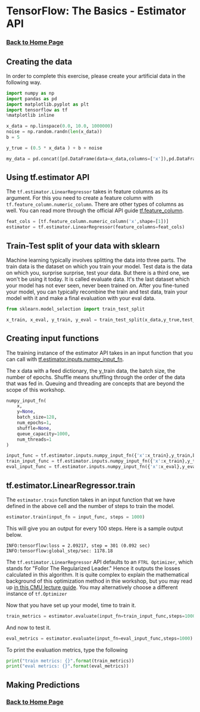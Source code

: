 # TensorFlow: The Basics -  Estimator API

### **[Back to Home Page](https://noelkonagai.github.io/Workshops/)**

## Creating the data

In order to complete this exercise, please create your artificial data in the following way.

```python
import numpy as np
import pandas as pd
import matplotlib.pyplot as plt
import tensorflow as tf
%matplotlib inline

x_data = np.linspace(0.0, 10.0, 1000000)
noise = np.random.randn(len(x_data))
b = 5

y_true = (0.5 * x_data ) + b + noise

my_data = pd.concat([pd.DataFrame(data=x_data,columns=['x']),pd.DataFrame(data = y_true,columns=['y'])],axis=1)
```

## Using tf.estimator API

The ```tf.estimator.LinearRegressor``` takes in feature columns as its argument. For this you need to create a feature column with ```tf.feature_column.numeric_column```. There are other types of columns as well. You can read more through the official API guide [tf.feature_column](https://www.tensorflow.org/api_docs/python/tf/feature_column).

```python
feat_cols = [tf.feature_column.numeric_column('x',shape=[1])]
estimator = tf.estimator.LinearRegressor(feature_columns=feat_cols)
```

## Train-Test split of your data with sklearn

Machine learning typically involves splitting the data into three parts. The train data is the dataset on which you train your model. Test data is the data on which you, surprise surprise, test your data. But there is a third one, we won't be using it today. It is called evaluate data. It's the last dataset which your model has not ever seen, never been trained on. After you fine-tuned your model, you can typically recombine the train and test data, train your model with it and make a final evaluation with your eval data.

```python
from sklearn.model_selection import train_test_split

x_train, x_eval, y_train, y_eval = train_test_split(x_data,y_true,test_size=0.3, random_state = 101)
```

## Creating input functions

The training instance of the estimator API takes in an input function that you can call with [tf.estimator.inputs.numpy_input_fn](https://www.tensorflow.org/api_docs/python/tf/estimator/inputs/numpy_input_fn).

The x data with a feed dictionary, the y_train data, the batch size, the number of epochs. Shuffle means shuffling through the order of the data that was fed in. Queuing and threading are concepts that are beyond the scope of this workshop.

```python
numpy_input_fn(
    x,
    y=None,
    batch_size=128,
    num_epochs=1,
    shuffle=None,
    queue_capacity=1000,
    num_threads=1
)
```

```python
input_func = tf.estimator.inputs.numpy_input_fn({'x':x_train},y_train,batch_size=4,num_epochs=None,shuffle=True)
train_input_func = tf.estimator.inputs.numpy_input_fn({'x':x_train},y_train,batch_size=4,num_epochs=1000,shuffle=False)
eval_input_func = tf.estimator.inputs.numpy_input_fn({'x':x_eval},y_eval,batch_size=4,num_epochs=1000,shuffle=False)
```


## tf.estimator.LinearRegressor.train

The ```estimator.train``` function takes in an input function that we have defined in the above cell and the number of steps to train the model.

```python
estimator.train(input_fn = input_func, steps = 1000)
```

This will give you an output for every 100 steps. Here is a sample output below.

```
INFO:tensorflow:loss = 2.09217, step = 301 (0.092 sec)
INFO:tensorflow:global_step/sec: 1178.18
```

The ```tf.estimator.LinearRegressor``` API defaults to an ```FTRL Optimizer```, which stands for "Follor The Regularized Leader." Hence it outputs the losses calculated in this algorithm. It is quite complex to explain the mathematical background of this optimization method in thie workshop, but you may read up [in this CMU lecture guide](http://www.cs.cmu.edu/~avrim/ML07/lect1019.pdf). You may alternatively choose a different instance of ```tf.Optimizer```

Now that you have set up your model, time to train it.

```python
train_metrics = estimator.evaluate(input_fn=train_input_func,steps=1000)
```

And now to test it.

```python
eval_metrics = estimator.evaluate(input_fn=eval_input_func,steps=1000)
```

To print the evaluation metrics, type the following

```python
print("train metrics: {}".format(train_metrics))
print("eval metrics: {}".format(eval_metrics))
```

## Making Predictions

### **[Back to Home Page](https://noelkonagai.github.io/Workshops/)**